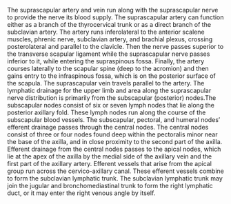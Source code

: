 The suprascapular artery and vein run along with the suprascapular nerve to provide the nerve its blood supply. The suprascapular artery can function either as a branch of the thyrocervical trunk or as a direct branch of the subclavian artery. The artery runs inferolateral to the anterior scalene muscles, phrenic nerve, subclavian artery, and brachial plexus, crossing posterolateral and parallel to the clavicle. Then the nerve passes superior to the transverse scapular ligament while the suprascapular nerve passes inferior to it, while entering the supraspinous fossa. Finally, the artery courses laterally to the scapular spine (deep to the acromion) and then gains entry to the infraspinous fossa, which is on the posterior surface of the scapula. The suprascapular vein travels parallel to the artery. The lymphatic drainage for the upper limb and area along the suprascapular nerve distribution is primarily from the subscapular (posterior) nodes.The subscapular nodes consist of six or seven lymph nodes that lie along the posterior axillary fold. These lymph nodes run along the course of the subscapular blood vessels. The subscapular, pectoral, and humeral nodes’ efferent drainage passes through the central nodes. The central nodes consist of three or four nodes found deep within the pectoralis minor near the base of the axilla, and in close proximity to the second part of the axilla. Efferent drainage from the central nodes passes to the apical nodes, which lie at the apex of the axilla by the medial side of the axillary vein and the first part of the axillary artery. Efferent vessels that arise from the apical group run across the cervico-axillary canal. These efferent vessels combine to form the subclavian lymphatic trunk. The subclavian lymphatic trunk may join the jugular and bronchomediastinal trunk to form the right lymphatic duct, or it may enter the right venous angle by itself.